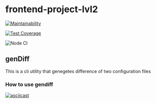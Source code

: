 # frontend-project-lvl2

[![Maintainability](https://api.codeclimate.com/v1/badges/2be91a158473133e146d/maintainability)](https://codeclimate.com/github/vbuzivskoy/frontend-project-lvl2/maintainability)

[![Test Coverage](https://api.codeclimate.com/v1/badges/2be91a158473133e146d/test_coverage)](https://codeclimate.com/github/vbuzivskoy/frontend-project-lvl2/test_coverage)

![Node CI](https://github.com/vbuzivskoy/frontend-project-lvl2/workflows/Node%20CI/badge.svg)

## genDiff

This is a cli utility that genegetes difference of two configuration files

### How to use gendiff

[![asciicast](https://asciinema.org/a/HzN0kwGW31x6IeMPkadWq6Hbq.svg)](https://asciinema.org/a/HzN0kwGW31x6IeMPkadWq6Hbq)